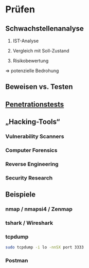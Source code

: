 # Prüfen

## Schwachstellenanalyse

1. IST-Analyse

2. Vergleich mit Soll-Zustand

3. Risikobewertung 

=> potenzielle Bedrohung

## Beweisen vs. Testen

## [Penetrationstests](https://de.wikipedia.org/wiki/Penetrationstest_(Informatik))

## „Hacking-Tools“
### Vulnerability Scanners
### Computer Forensics
### Reverse Engineering
### Security Research

## Beispiele
### nmap / nmapsi4 / Zenmap
### tshark / Wireshark
### tcpdump

```bash
sudo tcpdump -i lo -nnSX port 3333
```

### Postman

